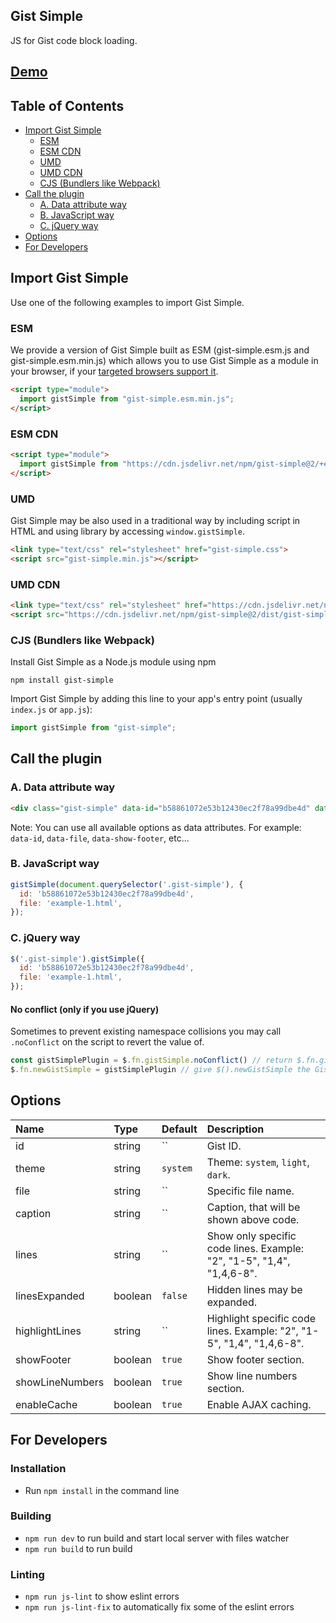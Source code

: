 ## Gist Simple <!-- omit in toc -->
JS for Gist code block loading.

## [Demo](https://codepen.io/_nK/pen/KLQZqr) <!-- omit in toc -->

## Table of Contents <!-- omit in toc -->

- [Import Gist Simple](#import-gist-simple)
  - [ESM](#esm)
  - [ESM CDN](#esm-cdn)
  - [UMD](#umd)
  - [UMD CDN](#umd-cdn)
  - [CJS (Bundlers like Webpack)](#cjs-bundlers-like-webpack)
- [Call the plugin](#call-the-plugin)
  - [A. Data attribute way](#a-data-attribute-way)
  - [B. JavaScript way](#b-javascript-way)
  - [C. jQuery way](#c-jquery-way)
- [Options](#options)
- [For Developers](#for-developers)


## Import Gist Simple

Use one of the following examples to import Gist Simple.

### ESM

We provide a version of Gist Simple built as ESM (gist-simple.esm.js and gist-simple.esm.min.js) which allows you to use Gist Simple as a module in your browser, if your [targeted browsers support it](https://caniuse.com/es6-module).

```html
<script type="module">
  import gistSimple from "gist-simple.esm.min.js";
</script>
```

### ESM CDN

```html
<script type="module">
  import gistSimple from "https://cdn.jsdelivr.net/npm/gist-simple@2/+esm";
</script>
```

### UMD

Gist Simple may be also used in a traditional way by including script in HTML and using library by accessing `window.gistSimple`.

```html
<link type="text/css" rel="stylesheet" href="gist-simple.css">
<script src="gist-simple.min.js"></script>
```

### UMD CDN

```html
<link type="text/css" rel="stylesheet" href="https://cdn.jsdelivr.net/npm/gist-simple@2/dist/gist-simple.css">
<script src="https://cdn.jsdelivr.net/npm/gist-simple@2/dist/gist-simple.min.js"></script>
```

### CJS (Bundlers like Webpack)

Install Gist Simple as a Node.js module using npm

```
npm install gist-simple
```

Import Gist Simple by adding this line to your app's entry point (usually `index.js` or `app.js`):

```javascript
import gistSimple from "gist-simple";
```

## Call the plugin

### A. Data attribute way
```html
<div class="gist-simple" data-id="b58861072e53b12430ec2f78a99dbe4d" data-file="example-1.html"></div>
```
Note: You can use all available options as data attributes. For example: `data-id`, `data-file`, `data-show-footer`, etc...

### B. JavaScript way
```javascript
gistSimple(document.querySelector('.gist-simple'), {
  id: 'b58861072e53b12430ec2f78a99dbe4d',
  file: 'example-1.html',
});
```

### C. jQuery way
```javascript
$('.gist-simple').gistSimple({
  id: 'b58861072e53b12430ec2f78a99dbe4d',
  file: 'example-1.html',
});
```

#### No conflict (only if you use jQuery) <!-- omit in toc -->

Sometimes to prevent existing namespace collisions you may call `.noConflict` on the script to revert the value of.

```javascript
const gistSimplePlugin = $.fn.gistSimple.noConflict() // return $.fn.gistSimple to previously assigned value
$.fn.newGistSimple = gistSimplePlugin // give $().newGistSimple the Gist Simple functionality
```

## Options
Name | Type | Default  | Description
:--- | :--- |:---------| :----------
id | string | ``       | Gist ID.
theme | string | `system` | Theme: `system`, `light`, `dark`.
file | string | ``       | Specific file name.
caption | string | ``       | Caption, that will be shown above code.
lines | string | ``       | Show only specific code lines. Example: "2", "1-5", "1,4", "1,4,6-8".
linesExpanded | boolean | `false`  | Hidden lines may be expanded.
highlightLines | string | ``       | Highlight specific code lines. Example: "2", "1-5", "1,4", "1,4,6-8".
showFooter | boolean | `true`   | Show footer section.
showLineNumbers | boolean | `true`   | Show line numbers section.
enableCache | boolean | `true`   | Enable AJAX caching.

## For Developers

### Installation <!-- omit in toc -->

* Run `npm install` in the command line

### Building <!-- omit in toc -->

* `npm run dev` to run build and start local server with files watcher
* `npm run build` to run build

### Linting <!-- omit in toc -->

* `npm run js-lint` to show eslint errors
* `npm run js-lint-fix` to automatically fix some of the eslint errors
